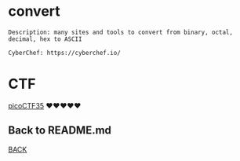 # convert

```
Description: many sites and tools to convert from binary, octal, decimal, hex to ASCII

CyberChef: https://cyberchef.io/
```

# CTF
[picoCTF35](../picoCTF/picoGym0035.md) ❤️❤️❤️❤️❤️

## Back to README.md
[BACK](../README.md)